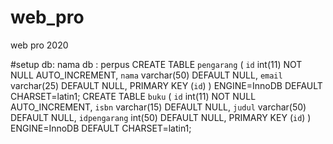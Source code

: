 # web_pro
web pro 2020

#setup db:
nama db : perpus
CREATE TABLE `pengarang` (
`id` int(11) NOT NULL AUTO_INCREMENT,
`nama` varchar(50) DEFAULT NULL,
`email` varchar(25) DEFAULT NULL,
PRIMARY KEY (`id`)
) ENGINE=InnoDB DEFAULT CHARSET=latin1;
CREATE TABLE `buku` (
`id` int(11) NOT NULL AUTO_INCREMENT,
`isbn` varchar(15) DEFAULT NULL,
`judul` varchar(50) DEFAULT NULL,
`idpengarang` int(50) DEFAULT NULL,
PRIMARY KEY (`id`)
) ENGINE=InnoDB DEFAULT CHARSET=latin1;
